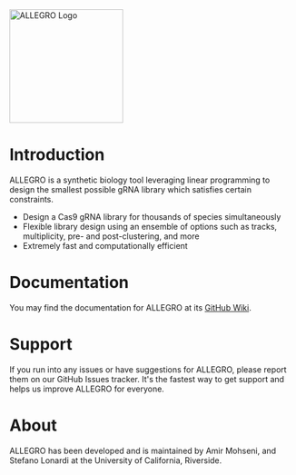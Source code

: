 <img width="200" alt="ALLEGRO Logo" src="https://github.com/AmirUCR/allegro/assets/46543443/318e022e-c613-4bf4-8204-4a7fdf4a4a4f">

# Introduction
ALLEGRO is a synthetic biology tool leveraging linear programming to design the smallest possible gRNA library which satisfies certain constraints.

- Design a Cas9 gRNA library for thousands of species simultaneously
- Flexible library design using an ensemble of options such as tracks, multiplicity, pre- and post-clustering, and more
- Extremely fast and computationally efficient

# Documentation
You may find the documentation for ALLEGRO at its [GitHub Wiki](https://github.com/AmirUCR/allegro/wiki).

# Support
If you run into any issues or have suggestions for ALLEGRO, please report them on our GitHub Issues tracker. It's the fastest way to get support and helps us improve ALLEGRO for everyone.

# About
ALLEGRO has been developed and is maintained by Amir Mohseni, and Stefano Lonardi at the University of California, Riverside.
